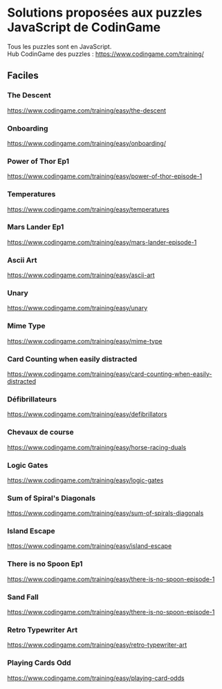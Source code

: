 # Solutions proposées aux puzzles JavaScript de CodinGame

Tous les puzzles sont en JavaScript.  
Hub CodinGame des puzzles : https://www.codingame.com/training/

## Faciles

### The Descent

https://www.codingame.com/training/easy/the-descent

### Onboarding

https://www.codingame.com/training/easy/onboarding/

### Power of Thor Ep1

https://www.codingame.com/training/easy/power-of-thor-episode-1

### Temperatures

https://www.codingame.com/training/easy/temperatures

### Mars Lander Ep1

https://www.codingame.com/training/easy/mars-lander-episode-1

### Ascii Art

https://www.codingame.com/training/easy/ascii-art

### Unary

https://www.codingame.com/training/easy/unary

### Mime Type

https://www.codingame.com/training/easy/mime-type

### Card Counting when easily distracted

https://www.codingame.com/training/easy/card-counting-when-easily-distracted

### Défibrillateurs

https://www.codingame.com/training/easy/defibrillators

### Chevaux de course

https://www.codingame.com/training/easy/horse-racing-duals

### Logic Gates

https://www.codingame.com/training/easy/logic-gates

### Sum of Spiral's Diagonals

https://www.codingame.com/training/easy/sum-of-spirals-diagonals

### Island Escape

https://www.codingame.com/training/easy/island-escape

### There is no Spoon Ep1

https://www.codingame.com/training/easy/there-is-no-spoon-episode-1

### Sand Fall

https://www.codingame.com/training/easy/there-is-no-spoon-episode-1

### Retro Typewriter Art

https://www.codingame.com/training/easy/retro-typewriter-art

### Playing Cards Odd

https://www.codingame.com/training/easy/playing-card-odds
